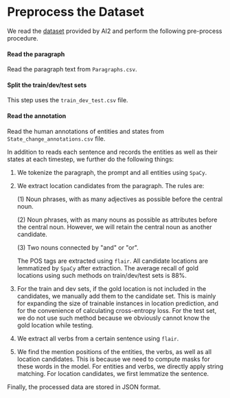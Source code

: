 # Preprocess the Dataset

We read the [dataset]( http://data.allenai.org/propara/ ) provided by AI2 and perform the following pre-process procedure.

#### Read the paragraph

Read the paragraph text from ``Paragraphs.csv``.

#### Split the train/dev/test sets

This step uses the ``train_dev_test.csv`` file.

#### Read the annotation

Read the human annotations of entities and states from ``State_change_annotations.csv`` file.

In addition to reads each sentence and records the entities as well as their states at each timestep, we further do the following things:

1. We tokenize the paragraph, the prompt and all entities using ``SpaCy``.

2. We extract location candidates from the paragraph. The rules are:

   (1) Noun phrases, with as many adjectives as possible before the central noun.

   (2) Noun phrases, with as many nouns as possible as attributes before the central noun. However, we will retain the central noun as another candidate.

   (3) Two nouns connected by "and" or "or".

   The POS tags are extracted using ``flair``. All candidate locations are lemmatized by ``SpaCy`` after extraction. The average recall of gold locations using such methods on train/dev/test sets is 88%.

3. For the train and dev sets, if the gold location is not included in the candidates, we manually add them to the candidate set. This is mainly for expanding the size of trainable instances in location prediction, and for the convenience of calculating cross-entropy loss. For the test set, we do not use such method because we obviously cannot know the gold location while testing.
4. We extract all verbs from a certain sentence using ``flair``.
5. We find the mention positions of the entities, the verbs, as well as all location candidates. This is because we need to compute masks for these words in the model. For entities and verbs, we directly apply string matching. For location candidates, we first lemmatize the sentence.

Finally, the processed data are stored in JSON format.